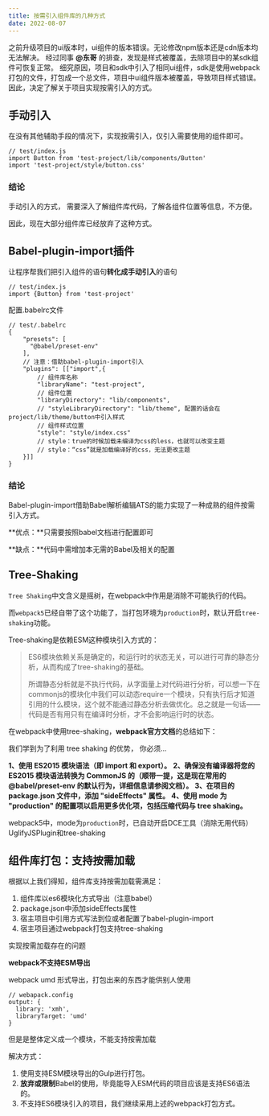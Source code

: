 ```yaml
---
title: 按需引入组件库的几种方式
date: 2022-08-07
---
```


之前升级项目的ui版本时，ui组件的版本错误。无论修改npm版本还是cdn版本均无法解决。
经过同事 **@东哥** 的排查，发现是样式被覆盖，去除项目中的某sdk组件可恢复正常。
细究原因，项目和sdk中引入了相同ui组件，sdk是使用webpack打包的文件，打包成一个总文件，项目中ui组件版本被覆盖，导致项目样式错误。
因此，决定了解关于项目实现按需引入的方式。
<!-- more -->

## 手动引入

在没有其他辅助手段的情况下，实现按需引入，仅引入需要使用的组件即可。

```
// test/index.js
import Button from 'test-project/lib/components/Button'
import 'test-project/style/button.css'
```

### 结论

手动引入的方式， 需要深入了解组件库代码，了解各组件位置等信息，不方便。

因此，现在大部分组件库已经放弃了这种方式。

## Babel-plugin-import插件

让程序帮我们把引入组件的语句**转化成手动引入**的语句

```
// test/index.js
import {Button} from 'test-project'
```

配置.babelrc文件

```
// test/.babelrc
{
    "presets": [
      "@babel/preset-env"
    ],
    // 注意：借助babel-plugin-import引入
    "plugins": [["import",{
      	// 组件库名称
        "libraryName": "test-project",
      	// 组件位置
        "libraryDirectory": "lib/components",
        // "styleLibraryDirectory": "lib/theme", 配置的话会在project/lib/theme/button中引入样式
      	// 组件样式位置
        "style": "style/index.css"
        // style：true的时候加载未编译为css的less，也就可以改变主题
		// style：“css”就是加载编译好的css，无法更改主题
    }]]
}
```

### 结论

Babel-plugin-import借助Babel解析编辑ATS的能力实现了一种成熟的组件按需引入方式。

**优点：**只需要按照babel文档进行配置即可

**缺点：**代码中需增加本无需的Babel及相关的配置

## Tree-Shaking 

`Tree Shaking`中文含义是摇树，在webpack中作用是消除不可能执行的代码。

而`webpack5`已经自带了这个功能了，当打包环境为`production`时，默认开启`tree-shaking`功能。



Tree-shaking是依赖ESM这种模块引入方式的：

> ES6模块依赖关系是确定的，和运行时的状态无关，可以进行可靠的静态分析，从而构成了tree-shaking的基础。
>
> 所谓静态分析就是不执行代码，从字面量上对代码进行分析，可以想一下在commonjs的模块化中我们可以动态require一个模块，只有执行后才知道引用的什么模块，这个就不能通过静态分析去做优化。总之就是一句话——代码是否有用只有在编译时分析，才不会影响运行时的状态。

在webpack中使用tree-shaking，**webpack官方文档**的总结如下：

我们学到为了利用 tree shaking 的优势， 你必须…

**1、使用 ES2015 模块语法（即 import 和 export）。**
**2、确保没有编译器将您的 ES2015 模块语法转换为 CommonJS 的（顺带一提，这是现在常用的 @babel/preset-env 的默认行为，详细信息请参阅文档）。**
**3、在项目的 package.json 文件中，添加 "sideEffects" 属性。**
**4、使用 mode 为 "production" 的配置项以启用更多优化项，包括压缩代码与 tree shaking。**

webpack5中，mode为`production`时，已自动开启DCE工具（消除无用代码）UglifyJSPlugin和tree-shaking

## 组件库打包：支持按需加载

根据以上我们得知，组件库支持按需加载需满足：

1. 组件库以es6模块化方式导出（注意babel）
2. package.json中添加sideEffects属性
3. 宿主项目中引用方式写法到位或者配置了babel-plugin-import
4. 宿主项目通过webpack打包支持tree-shaking



实现按需加载存在的问题

**webpack不支持ESM导出**

webpack umd 形式导出，打包出来的东西才能供别人使用

```
// webapack.config
output: {
  library: 'xmh',
  libraryTarget: 'umd'
}
```

但是是整体定义成一个模块，不能支持按需加载

解决方式：

1. 使用支持ESM模块导出的Gulp进行打包。
2. **放弃或限制**Babel的使用，毕竟能导入ESM代码的项目应该是支持ES6语法的。
3. 不支持ES6模块引入的项目，我们继续采用上述的webpack打包方式。